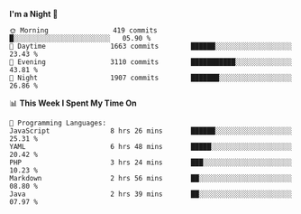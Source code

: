 <!--START_SECTION:waka-->
**I'm a Night 🦉** 

```text
🌞 Morning                419 commits         █░░░░░░░░░░░░░░░░░░░░░░░░   05.90 % 
🌆 Daytime                1663 commits        ██████░░░░░░░░░░░░░░░░░░░   23.43 % 
🌃 Evening                3110 commits        ███████████░░░░░░░░░░░░░░   43.81 % 
🌙 Night                  1907 commits        ███████░░░░░░░░░░░░░░░░░░   26.86 % 
```


📊 **This Week I Spent My Time On** 

```text
💬 Programming Languages: 
JavaScript               8 hrs 26 mins       ██████░░░░░░░░░░░░░░░░░░░   25.31 % 
YAML                     6 hrs 48 mins       █████░░░░░░░░░░░░░░░░░░░░   20.42 % 
PHP                      3 hrs 24 mins       ███░░░░░░░░░░░░░░░░░░░░░░   10.23 % 
Markdown                 2 hrs 56 mins       ██░░░░░░░░░░░░░░░░░░░░░░░   08.80 % 
Java                     2 hrs 39 mins       ██░░░░░░░░░░░░░░░░░░░░░░░   07.97 % 
```


<!--END_SECTION:waka-->

